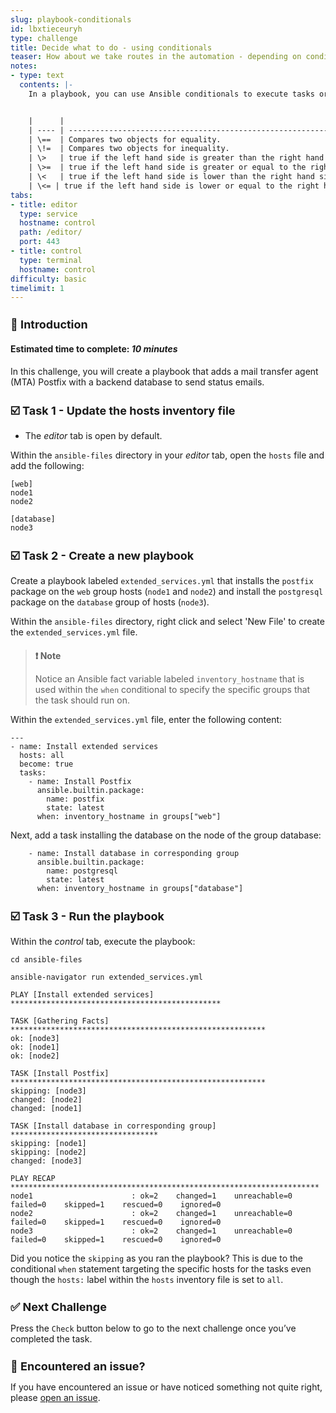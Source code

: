 ```yaml
---
slug: playbook-conditionals
id: lbxtieceuryh
type: challenge
title: Decide what to do - using conditionals
teaser: How about we take routes in the automation - depending on conditions?
notes:
- type: text
  contents: |-
    In a playbook, you can use Ansible conditionals to execute tasks or plays when certain conditions are met. To implement a conditional, the `when` statement must be used, followed by the condition to test. The condition is expressed using one of the available operators like


    |      |                                                                        |
    | ---- | ---------------------------------------------------------------------- |
    | \==  | Compares two objects for equality.                                     |
    | \!=  | Compares two objects for inequality.                                   |
    | \>   | true if the left hand side is greater than the right hand side.        |
    | \>=  | true if the left hand side is greater or equal to the right hand side. |
    | \<   | true if the left hand side is lower than the right hand side.          |
    | \<= | true if the left hand side is lower or equal to the right hand side.   |
tabs:
- title: editor
  type: service
  hostname: control
  path: /editor/
  port: 443
- title: control
  type: terminal
  hostname: control
difficulty: basic
timelimit: 1
---
```

👋 Introduction
===
#### Estimated time to complete: *10 minutes*<p>
In this challenge, you will create a playbook that adds a mail transfer agent (MTA) Postfix with a backend database to send status emails.

☑️ Task 1 - Update the hosts inventory file
===
* The *editor* tab is open by default.

Within the `ansible-files` directory in your *editor* tab, open the `hosts` file and add the following:

```
[web]
node1
node2

[database]
node3
```

☑️ Task 2 - Create a new playbook
===

Create a playbook labeled `extended_services.yml` that installs the `postfix` package on the `web` group hosts (`node1` and `node2`) and install the `postgresql` package on the `database` group of hosts (`node3`).

Within the `ansible-files` directory, right click and select 'New File' to create the `extended_services.yml` file.

>### **❗️ Note**
>Notice an Ansible fact variable labeled `inventory_hostname` that is used within the `when` conditional to specify the specific groups that the task should run on.

Within the `extended_services.yml` file, enter the following content:

```
---
- name: Install extended services
  hosts: all
  become: true
  tasks:
    - name: Install Postfix
      ansible.builtin.package:
        name: postfix
        state: latest
      when: inventory_hostname in groups["web"]
```

Next, add a task installing the database on the node of the group database:

```
    - name: Install database in corresponding group
      ansible.builtin.package:
        name: postgresql
        state: latest
      when: inventory_hostname in groups["database"]
```

☑️ Task 3 - Run the playbook
===

Within the *control* tab, execute the playbook:

```
cd ansible-files
```
```
ansible-navigator run extended_services.yml
```

```
PLAY [Install extended services] ***********************************************

TASK [Gathering Facts] *********************************************************
ok: [node3]
ok: [node1]
ok: [node2]

TASK [Install Postfix] *********************************************************
skipping: [node3]
changed: [node2]
changed: [node1]

TASK [Install database in corresponding group] *********************************
skipping: [node1]
skipping: [node2]
changed: [node3]

PLAY RECAP *********************************************************************
node1                      : ok=2    changed=1    unreachable=0    failed=0    skipped=1    rescued=0    ignored=0
node2                      : ok=2    changed=1    unreachable=0    failed=0    skipped=1    rescued=0    ignored=0
node3                      : ok=2    changed=1    unreachable=0    failed=0    skipped=1    rescued=0    ignored=0
```

Did you notice the `skipping` as you ran the playbook?
This is due to the conditional `when` statement targeting the specific hosts for the tasks even though the `hosts:` label within the `hosts` inventory file is set to `all`.

✅ Next Challenge
===
Press the `Check` button below to go to the next challenge once you’ve completed the task.

🐛 Encountered an issue?
====

If you have encountered an issue or have noticed something not quite right, please [open an issue](https://github.com/ansible/instruqt/issues/new?labels=writing-first-playbook&title=Issue+with+Writing+First+Playbook+slug+ID:+playbook-conditionals&assignees=rlopez133).

<style type="text/css" rel="stylesheet">
  .lightbox {
    display: none;
    position: fixed;
    justify-content: center;
    align-items: center;
    z-index: 999;
    top: 0;
    left: 0;
    right: 0;
    bottom: 0;
    padding: 1rem;
    background: rgba(0, 0, 0, 0.8);
    margin-left: auto;
    margin-right: auto;
    margin-top: auto;
    margin-bottom: auto;
  }
  .lightbox:target {
    display: flex;
  }
  .lightbox img {
    /* max-height: 100% */
    max-width: 60%;
    max-height: 60%;
  }
  img {
    display: block;
    margin-left: auto;
    margin-right: auto;
  }
  h1 {
    font-size: 18px;
  }
    h2 {
    font-size: 16px;
    font-weight: 600
  }
    h3 {
    font-size: 14px;
    font-weight: 600
  }
  p span {
    font-size: 14px;
  }
  ul li span {
    font-size: 14px
  }
</style>

